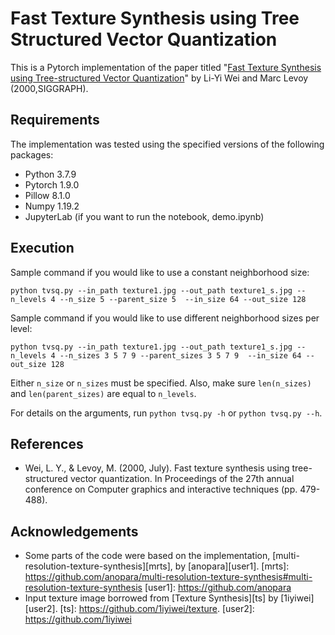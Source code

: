 # Fast Texture Synthesis using Tree Structured Vector Quantization
This is a Pytorch implementation of the paper titled "[Fast Texture Synthesis using Tree-structured Vector Quantization][tvsq]" by Li-Yi Wei and Marc Levoy (2000,SIGGRAPH).

[tvsq]: https://graphics.stanford.edu/papers/texture-synthesis-sig00/texture.pdf

## Requirements
The implementation was tested using the specified versions of the following packages: 
* Python 3.7.9
* Pytorch 1.9.0
* Pillow 8.1.0
* Numpy 1.19.2
* JupyterLab (if you want to run the notebook, demo.ipynb)

## Execution
Sample command if you would like to use a constant neighborhood size:
````
python tvsq.py --in_path texture1.jpg --out_path texture1_s.jpg --n_levels 4 --n_size 5 --parent_size 5  --in_size 64 --out_size 128
````

Sample command if you would like to use different neighborhood sizes per level:
````
python tvsq.py --in_path texture1.jpg --out_path texture1_s.jpg --n_levels 4 --n_sizes 3 5 7 9 --parent_sizes 3 5 7 9  --in_size 64 --out_size 128
````

Either `n_size` or `n_sizes` must be specified. Also, make sure `len(n_sizes)` and `len(parent_sizes)` are equal to `n_levels`.

For details on the arguments, run `python tvsq.py -h` or `python tvsq.py --h`. 

## References
* Wei, L. Y., & Levoy, M. (2000, July). Fast texture synthesis using tree-structured vector quantization. In Proceedings of the 27th annual conference on Computer graphics and interactive techniques (pp. 479-488).


## Acknowledgements
- Some parts of the code were based on the implementation, [multi-resolution-texture-synthesis][mrts], by [anopara][user1].
[mrts]: https://github.com/anopara/multi-resolution-texture-synthesis#multi-resolution-texture-synthesis
[user1]: https://github.com/anopara
- Input texture image borrowed from [Texture Synthesis][ts] by [1iyiwei][user2]. 
[ts]: https://github.com/1iyiwei/texture. 
[user2]: https://github.com/1iyiwei